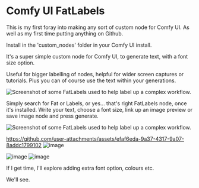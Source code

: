 # Comfy UI FatLabels

This is my first foray into making any sort of custom node for Comfy UI. As well as my first time putting anything on Github.

Install in the 'custom_nodes' folder in your Comfy UI install.

It's a super simple custom node for Comfy UI, to generate text, with a font size option. 

Useful for bigger labelling of nodes, helpful for wider screen captures or tutorials. Plus you can of course use the text within your generations.

![Screenshot of some FatLabels used to help label up a complex workflow.](https://aianimation.com/wp-content/uploads/2023/10/example-of-titles.jpg)

Simply search for Fat or Labels, or yes... that's right  FatLabels node, once it's installed. Write your text, choose a font size, link up an image preview or save image node and press generate.

![Screenshot of some FatLabels used to help label up a complex workflow.](https://aianimation.com/wp-content/uploads/2023/10/FatLabels-for-Comfy-UI-image-.jpg)



https://github.com/user-attachments/assets/efaf6eda-9a37-4317-9a07-8addc1799102
![image](https://github.com/user-attachments/assets/5d7e834a-b311-4d2b-a786-64232d6d3e30)


![image](https://github.com/user-attachments/assets/abd4416c-c1a7-40b6-a7e5-75d4bf35e66c)
![image](https://github.com/user-attachments/assets/1b3aaf53-0114-4f00-9c6f-2f3d5606bdac)

If I get time, I'll explore adding extra font option, colours etc.

We'll see.

